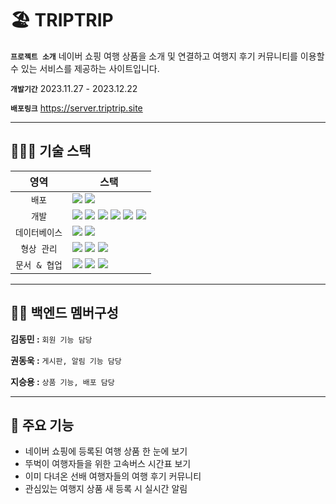 # 🏖️ TRIPTRIP

**`프로젝트 소개`**  네이버 쇼핑 여행 상품을 소개 및 연결하고 여행지 후기 커뮤니티를 이용할 수 있는 서비스를 제공하는 사이트입니다.

**`개발기간`**  2023.11.27 - 2023.12.22

**`배포링크`**  <https://server.triptrip.site>

___

## 🧑🏻‍💻 기술 스택

|영역|스택|
|:--:|--|
|`배포`|<img src="https://img.shields.io/badge/NAVER CLOUD PLATFORM-03C75A?style=for-the-badge&logo=naver&logoColor=white"> <img src="https://img.shields.io/badge/amazon s3-569A31?style=for-the-badge&logo=amazonaws&logoColor=white">|
|`개발`|<img src="https://img.shields.io/badge/Java 17-FF9E0F?style=for-the-badge&logo=Java&logoColor=white"> <img src="https://img.shields.io/badge/gradle-02303A?style=for-the-badge&logo=gradle&logoColor=white"> <img src="https://img.shields.io/badge/Spring Boot-6DB33F?style=for-the-badge&logo=Spring Boot&logoColor=white"> <img src="https://img.shields.io/badge/Spring Security-6DB33F?style=for-the-badge&logo=Spring Security&logoColor=white"> <img src="https://img.shields.io/badge/Spring Data JPA-6DB33F?style=for-the-badge&logo=spring&logoColor=white"> <img src="https://img.shields.io/badge/querydsl-139BB4?style=for-the-badge&logo=querydsl&logoColor=white">|
|`데이터베이스`|<img src="https://img.shields.io/badge/MySQL-4479A1?style=for-the-badge&logo=MySQL&logoColor=white"> <img src="https://img.shields.io/badge/redis-DC382D?style=for-the-badge&logo=redis&logoColor=white"> |
|`형상 관리`|<img src="https://img.shields.io/badge/git-F05032?style=for-the-badge&logo=git&logoColor=white"> <img src="https://img.shields.io/badge/github-181717?style=for-the-badge&logo=github&logoColor=white"> <img src="https://img.shields.io/badge/gitkraken-179287?style=for-the-badge&logo=gitkraken&logoColor=white"> |
|`문서 & 협업`| <img src="https://img.shields.io/badge/Swagger UI-569A31?style=for-the-badge&logo=swagger&logoColor=white"> <img src="https://img.shields.io/badge/notion-000000?style=for-the-badge&logo=notion&logoColor=white"> <img src="https://img.shields.io/badge/discord-5865F2?style=for-the-badge&logo=discord&logoColor=white">|
___

## 🧑‍💻 백엔드 멤버구성

**김동민 :** `회원 기능 담당`

**권동욱 :** `게시판, 알림 기능 담당`

**지승용 :** `상품 기능, 배포 담당`

___

## 📌 주요 기능

- 네이버 쇼핑에 등록된 여행 상품 한 눈에 보기
- 뚜벅이 여행자들을 위한 고속버스 시간표 보기
- 이미 다녀온 선배 여행자들의 여행 후기 커뮤니티
- 관심있는 여행지 상품 새 등록 시 실시간 알림
